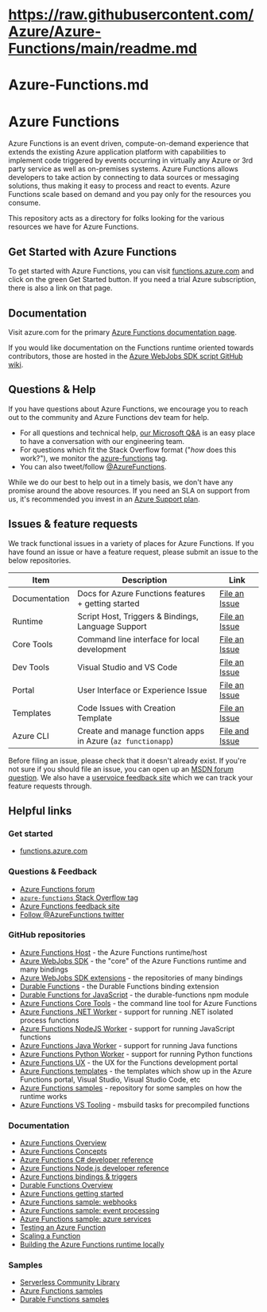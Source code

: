 # https://raw.githubusercontent.com/Azure/Azure-Functions/main/readme.md
# Azure-Functions.md

# Azure Functions

Azure Functions is an event driven, compute-on-demand experience that extends the existing Azure application platform with capabilities to implement code triggered by events occurring in virtually any Azure or 3rd party service as well as on-premises systems. Azure Functions allows developers to take action by connecting to data sources or messaging solutions, thus making it easy to process and react to events. Azure Functions scale based on demand and you pay only for the resources you consume.

This repository acts as a directory for folks looking for the various resources we have for Azure Functions.

## Get Started with Azure Functions

To get started with Azure Functions, you can visit [functions.azure.com](https://functions.azure.com) and click on the green Get Started button. If you need a trial Azure subscription, there is also a link on that page.

## Documentation

Visit azure.com for the primary [Azure Functions documentation page](https://azure.microsoft.com/en-us/documentation/articles/functions-overview/).

If you would like documentation on the Functions runtime oriented towards contributors, those are hosted in the [Azure WebJobs SDK script GitHub wiki](https://github.com/azure/azure-webjobs-sdk-script/wiki).

## Questions & Help

If you have questions about Azure Functions, we encourage you to reach out to the community and Azure Functions dev team for help.

 - For all questions and technical help, [our Microsoft Q&A](https://docs.microsoft.com/en-us/answers/topics/azure-functions.html) is an easy place to have a conversation with our engineering team.
 - For questions which fit the Stack Overflow format ("*how* does this work?"), we monitor the [azure-functions](http://stackoverflow.com/questions/tagged/azure-functions) tag.
 - You can also tweet/follow [@AzureFunctions](https://twitter.com/azurefunctions).
 
While we do our best to help out in a timely basis, we don't have any promise around the above resources. If you need an SLA on support from us, it's recommended you invest in an [Azure Support plan](https://azure.microsoft.com/en-us/support/options/).

## Issues & feature requests

We track functional issues in a variety of places for Azure Functions. If you have found an issue or have a feature request, please submit an issue to the below repositories.

|Item|Description|Link|
|----|-----|-----|
|Documentation|Docs for Azure Functions features + getting started|[File an Issue](https://github.com/azure/azure-functions/issues)|
|Runtime|Script Host, Triggers & Bindings, Language Support|[File an Issue](https://github.com/Azure/azure-functions-host/issues)|
|Core Tools|Command line interface for local development|[File an Issue](https://github.com/Azure/azure-functions-core-tools/issues)|
|Dev Tools|Visual Studio and VS Code|[File an Issue](https://github.com/Azure/azure-functions/issues)|
|Portal|User Interface or Experience Issue|[File an Issue](https://github.com/azure/azure-functions-ux/issues)|
|Templates|Code Issues with Creation Template|[File an Issue](https://github.com/Azure/azure-functions-templates/issues)|
|Azure CLI|Create and manage function apps in Azure (`az functionapp`) | [File and Issue](https://github.com/Azure/azure-cli/issues) |

Before filing an issue, please check that it doesn't already exist. If you're not sure if you should file an issue, you can open up an [MSDN forum question](https://social.msdn.microsoft.com/Forums/azure/en-US/home?forum=AzureFunctions). We also have a [uservoice feedback site](https://feedback.azure.com/forums/355860-azure-functions) which we can track your feature requests through.

## Helpful links

### Get started

 - [functions.azure.com](https://functions.azure.com)

### Questions & Feedback

 - [Azure Functions forum](https://social.msdn.microsoft.com/Forums/azure/en-US/home?forum=AzureFunctions)
 - [`azure-functions` Stack Overflow tag](http://stackoverflow.com/questions/tagged/azure-functions)
 - [Azure Functions feedback site](https://feedback.azure.com/forums/355860-azure-functions)
 - [Follow @AzureFunctions twitter](https://twitter.com/azurefunctions)

### GitHub repositories

 - [Azure Functions Host](https://github.com/Azure/azure-functions-host/) - the Azure Functions runtime/host
 - [Azure WebJobs SDK](https://github.com/Azure/azure-webjobs-sdk/) - the "core" of the Azure Functions runtime and many bindings
 - [Azure WebJobs SDK extensions](https://github.com/Azure/azure-webjobs-sdk-extensions/) - the repositories of many bindings
 - [Durable Functions](https://github.com/Azure/azure-functions-durable-extension/) - the Durable Functions binding extension
 - [Durable Functions for JavaScript](https://github.com/Azure/azure-functions-durable-js) - the durable-functions npm module
 - [Azure Functions Core Tools](https://github.com/Azure/azure-functions-core-tools) - the command line tool for Azure Functions
 - [Azure Functions .NET Worker](https://github.com/Azure/azure-functions-dotnet-worker) - support for running .NET isolated process functions
 - [Azure Functions NodeJS Worker](https://github.com/Azure/azure-functions-nodejs-worker) - support for running JavaScript functions
 - [Azure Functions Java Worker](https://github.com/Azure/azure-functions-java-worker) - support for running Java functions
 - [Azure Functions Python Worker](https://github.com/Azure/azure-functions-python-worker) - support for running Python functions
 - [Azure Functions UX](https://github.com/azure/azure-functions-ux) - the UX for the Functions development portal
 - [Azure Functions templates](https://github.com/azure/azure-functions-templates) - the templates which show up in the Azure Functions portal, Visual Studio, Visual Studio Code, etc
 - [Azure Functions samples](https://github.com/azure/azure-webjobs-sdk-script-samples) - repository for some samples on how the runtime works
 - [Azure Functions VS Tooling](https://github.com/Azure/azure-functions-vs-build-sdk) - msbuild tasks for precompiled functions
 
### Documentation

 - [Azure Functions Overview](https://azure.microsoft.com/documentation/articles/functions-overview/)
 - [Azure Functions Concepts](https://azure.microsoft.com/documentation/articles/functions-reference/)
 - [Azure Functions C# developer reference](https://azure.microsoft.com/documentation/articles/functions-reference-csharp/)
 - [Azure Functions Node.js developer reference](https://azure.microsoft.com/documentation/articles/functions-reference-node/)
 - [Azure Functions bindings & triggers](https://azure.microsoft.com/documentation/articles/functions-triggers-bindings/)
 - [Durable Functions Overview](https://docs.microsoft.com/azure/azure-functions/durable/durable-functions-overview/)
 - [Azure Functions getting started](https://azure.microsoft.com/documentation/articles/functions-create-first-azure-function/)
 - [Azure Functions sample: webhooks](https://azure.microsoft.com/documentation/articles/functions-create-a-web-hook-or-api-function/)
 - [Azure Functions sample: event processing](https://azure.microsoft.com/documentation/articles/functions-create-an-event-processing-function/)
 - [Azure Functions sample: azure services](https://azure.microsoft.com/documentation/articles/functions-create-an-azure-connected-function/)
 - [Testing an Azure Function](https://azure.microsoft.com/documentation/articles/functions-test-a-function/)
 - [Scaling a Function](https://azure.microsoft.com/documentation/articles/functions-scale/)
 - [Building the Azure Functions runtime locally](https://github.com/Azure/azure-webjobs-sdk-script/wiki)
 
### Samples
 - [Serverless Community Library](https://serverlesslibrary.net/)
 - [Azure Functions samples](https://github.com/Azure/Azure-Functions/wiki/Samples-and-content)
 - [Durable Functions samples](https://github.com/azure/azure-functions-durable-extension)

